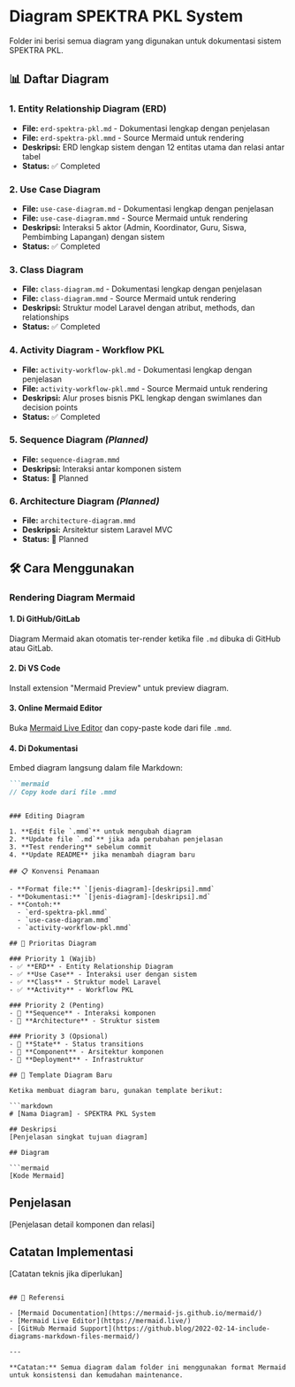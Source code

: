 # Diagram SPEKTRA PKL System

Folder ini berisi semua diagram yang digunakan untuk dokumentasi sistem SPEKTRA PKL.

## 📊 Daftar Diagram

### 1. Entity Relationship Diagram (ERD)
- **File:** `erd-spektra-pkl.md` - Dokumentasi lengkap dengan penjelasan
- **File:** `erd-spektra-pkl.mmd` - Source Mermaid untuk rendering
- **Deskripsi:** ERD lengkap sistem dengan 12 entitas utama dan relasi antar tabel
- **Status:** ✅ Completed

### 2. Use Case Diagram
- **File:** `use-case-diagram.md` - Dokumentasi lengkap dengan penjelasan
- **File:** `use-case-diagram.mmd` - Source Mermaid untuk rendering
- **Deskripsi:** Interaksi 5 aktor (Admin, Koordinator, Guru, Siswa, Pembimbing Lapangan) dengan sistem
- **Status:** ✅ Completed

### 3. Class Diagram
- **File:** `class-diagram.md` - Dokumentasi lengkap dengan penjelasan
- **File:** `class-diagram.mmd` - Source Mermaid untuk rendering
- **Deskripsi:** Struktur model Laravel dengan atribut, methods, dan relationships
- **Status:** ✅ Completed

### 4. Activity Diagram - Workflow PKL
- **File:** `activity-workflow-pkl.md` - Dokumentasi lengkap dengan penjelasan
- **File:** `activity-workflow-pkl.mmd` - Source Mermaid untuk rendering
- **Deskripsi:** Alur proses bisnis PKL lengkap dengan swimlanes dan decision points
- **Status:** ✅ Completed

### 5. Sequence Diagram *(Planned)*
- **File:** `sequence-diagram.mmd`
- **Deskripsi:** Interaksi antar komponen sistem
- **Status:** 🔄 Planned

### 6. Architecture Diagram *(Planned)*
- **File:** `architecture-diagram.mmd`
- **Deskripsi:** Arsitektur sistem Laravel MVC
- **Status:** 🔄 Planned

## 🛠️ Cara Menggunakan

### Rendering Diagram Mermaid

#### 1. Di GitHub/GitLab
Diagram Mermaid akan otomatis ter-render ketika file `.md` dibuka di GitHub atau GitLab.

#### 2. Di VS Code
Install extension "Mermaid Preview" untuk preview diagram.

#### 3. Online Mermaid Editor
Buka [Mermaid Live Editor](https://mermaid.live/) dan copy-paste kode dari file `.mmd`.

#### 4. Di Dokumentasi
Embed diagram langsung dalam file Markdown:

```markdown
```mermaid
// Copy kode dari file .mmd
```
```

### Editing Diagram

1. **Edit file `.mmd`** untuk mengubah diagram
2. **Update file `.md`** jika ada perubahan penjelasan
3. **Test rendering** sebelum commit
4. **Update README** jika menambah diagram baru

## 📋 Konvensi Penamaan

- **Format file:** `[jenis-diagram]-[deskripsi].mmd`
- **Dokumentasi:** `[jenis-diagram]-[deskripsi].md`
- **Contoh:** 
  - `erd-spektra-pkl.mmd`
  - `use-case-diagram.mmd`
  - `activity-workflow-pkl.mmd`

## 🎯 Prioritas Diagram

### Priority 1 (Wajib)
- ✅ **ERD** - Entity Relationship Diagram
- ✅ **Use Case** - Interaksi user dengan sistem
- ✅ **Class** - Struktur model Laravel
- ✅ **Activity** - Workflow PKL

### Priority 2 (Penting)
- 🔄 **Sequence** - Interaksi komponen
- 🔄 **Architecture** - Struktur sistem

### Priority 3 (Opsional)
- 🔄 **State** - Status transitions
- 🔄 **Component** - Arsitektur komponen
- 🔄 **Deployment** - Infrastruktur

## 📝 Template Diagram Baru

Ketika membuat diagram baru, gunakan template berikut:

```markdown
# [Nama Diagram] - SPEKTRA PKL System

## Deskripsi
[Penjelasan singkat tujuan diagram]

## Diagram

```mermaid
[Kode Mermaid]
```

## Penjelasan
[Penjelasan detail komponen dan relasi]

## Catatan Implementasi
[Catatan teknis jika diperlukan]
```

## 🔗 Referensi

- [Mermaid Documentation](https://mermaid-js.github.io/mermaid/)
- [Mermaid Live Editor](https://mermaid.live/)
- [GitHub Mermaid Support](https://github.blog/2022-02-14-include-diagrams-markdown-files-mermaid/)

---

**Catatan:** Semua diagram dalam folder ini menggunakan format Mermaid untuk konsistensi dan kemudahan maintenance.
